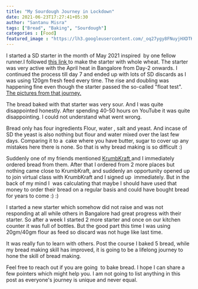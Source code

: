 ```yaml
---
title: "My Sourdough Journey in Lockdown"
date: 2021-06-23T17:27:41+05:30
author: "Santanu Misra"
tags: ["Bread", "Baking", "Sourdough"]
categories : [Food]
featured_image : "https://lh3.googleusercontent.com/_oq27ygy8FNuyjHXDTKrrzD4KdmFh7fAyB2vmzoWhB0DokI4IvMODb_sv3gWgBF1RUYALfl9NYE4JwW6djJKbwkpBXLXsiK0oSvZaMozTlqvShi8F31w2-RkRojj8PovaxrKq3BueM4"
---
```

I started a SD starter in the month of May 2021 inspired  by one fellow runner.I followed [this link ](https://www.feastingathome.com/sourdough-starter/)to make the starter with whole wheat. The starter was very active with the April heat in Bangalore from Day-2 onwards. I continued the process till day 7 and ended up with lots of SD discards as I was using 120gm fresh feed every time. The rise and doubling was happening fine even though the starter passed the so-called "float test". [The pictures from that journey.](https://photos.app.goo.gl/3QHMr2yVghGhS9Na6)

The bread baked with that starter was very sour. And I was quite disappointed honestly. After spending 40-50 hours on YouTube it was quite disappointing. I could not understand what went wrong.

Bread only has four ingredients Flour, water , salt and yeast. And incase of SD the yeast is also nothing but flour and water mixed over the last few days. Comparing it to a  cake where you have butter, sugar to cover up any mistakes here there is none. So that is why bread making is so difficult :)

Suddenly one of my friends mentioned [KrumbKraft ](https://krumbkraft.in/)and I immediately ordered bread from them. After that I ordered from 2 more places but nothing came close to KrumbKraft, and suddenly an opportunity opened up to join virtual class with KrumbKraft and I signed up  immediately. But in the back of my mind I  was calculating that maybe I should have used that money to order their bread on a regular basis and could have bought bread for years to come :) :)

I started a new starter which somehow did not raise and was not responding at all while others in Bangalore had great progress with their starter. So after a week I started 2 more starter and once on our kitchen counter it was full of bottles. But the good part this time I was using 20gm/40gm flour as feed so discard was not huge like last time.

It was really fun to learn with others. Post the course I baked 5 bread, while my bread making skill has improved, it is going to be a lifelong journey to hone the skill of bread making.

Feel free to reach out if you are going  to bake bread. I hope I can share a few pointers which might help you. I am not going to list anything in this post as everyone's journey is unique and never equal.

